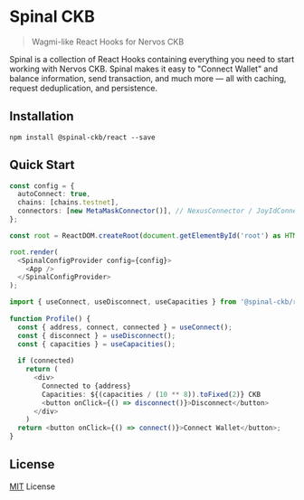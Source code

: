 # Spinal CKB

> Wagmi-like React Hooks for Nervos CKB

Spinal is a collection of React Hooks containing everything you need to start working with Nervos CKB. Spinal makes it easy to "Connect Wallet" and balance information, send transaction, and much more — all with caching, request deduplication, and persistence.

## Installation
```
npm install @spinal-ckb/react --save
```

## Quick Start
```typescript
const config = {
  autoConnect: true,
  chains: [chains.testnet],
  connectors: [new MetaMaskConnector()], // NexusConnector / JoyIdConnector
};

const root = ReactDOM.createRoot(document.getElementById('root') as HTMLElement);

root.render(
  <SpinalConfigProvider config={config}>
    <App />
  </SpinalConfigProvider>
);
```

```typescript
import { useConnect, useDisconnect, useCapacities } from '@spinal-ckb/react';
 
function Profile() {
  const { address, connect, connected } = useConnect();
  const { disconnect } = useDisconnect();
  const { capacities } = useCapacities();
 
  if (connected)
    return (
      <div>
        Connected to {address}
        Capacities: ${(capacities / (10 ** 8)).toFixed(2)} CKB
        <button onClick={() => disconnect()}>Disconnect</button>
      </div>
    )
  return <button onClick={() => connect()}>Connect Wallet</button>;
}
```

## License

[MIT](/LICENSE) License
